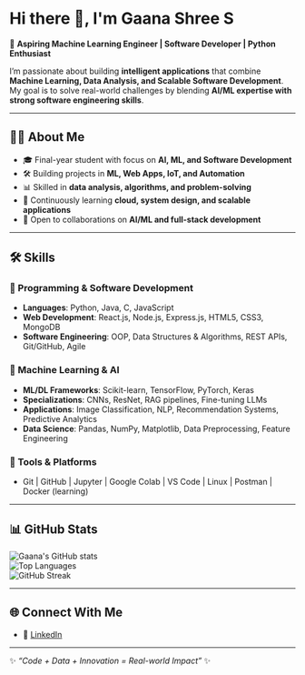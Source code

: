 # Hi there 👋, I'm Gaana Shree S  

🚀 **Aspiring Machine Learning Engineer | Software Developer | Python Enthusiast**  

I’m passionate about building **intelligent applications** that combine **Machine Learning, Data Analysis, and Scalable Software Development**.  
My goal is to solve real-world challenges by blending **AI/ML expertise with strong software engineering skills**.  

---

## 👩‍💻 About Me  
- 🎓 Final-year student with focus on **AI, ML, and Software Development**  
- 🛠️ Building projects in **ML, Web Apps, IoT, and Automation**  
- 📊 Skilled in **data analysis, algorithms, and problem-solving**  
- 🌱 Continuously learning **cloud, system design, and scalable applications**  
- 🤝 Open to collaborations on **AI/ML and full-stack development**  

---

## 🛠️ Skills  

### 🔹 Programming & Software Development  
- **Languages**: Python, Java, C, JavaScript  
- **Web Development**: React.js, Node.js, Express.js, HTML5, CSS3, MongoDB  
- **Software Engineering**: OOP, Data Structures & Algorithms, REST APIs, Git/GitHub, Agile  

### 🔹 Machine Learning & AI  
- **ML/DL Frameworks**: Scikit-learn, TensorFlow, PyTorch, Keras  
- **Specializations**: CNNs, ResNet, RAG pipelines, Fine-tuning LLMs  
- **Applications**: Image Classification, NLP, Recommendation Systems, Predictive Analytics  
- **Data Science**: Pandas, NumPy, Matplotlib, Data Preprocessing, Feature Engineering  

### 🔹 Tools & Platforms  
- Git | GitHub | Jupyter | Google Colab | VS Code | Linux | Postman | Docker (learning)  

---


## 📊 GitHub Stats  
![Gaana's GitHub stats](https://github-readme-stats.vercel.app/api?username=Gaana-Shree-S&show_icons=true&theme=tokyonight)  
![Top Languages](https://github-readme-stats.vercel.app/api/top-langs/?username=Gaana-Shree-S&layout=compact&theme=tokyonight)  
![GitHub Streak](https://github-readme-streak-stats.herokuapp.com/?user=Gaana-Shree-S&theme=tokyonight)  

---

## 🌐 Connect With Me  
- 💼 [LinkedIn](https://www.linkedin.com/in/gaana-shree-s/)   

---

✨ *“Code + Data + Innovation = Real-world Impact”* ✨  
